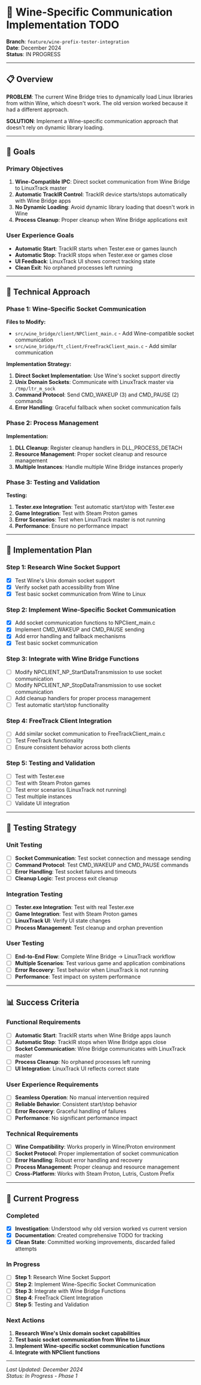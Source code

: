 # 🔧 Wine-Specific Communication Implementation TODO

**Branch**: `feature/wine-prefix-tester-integration`  
**Date**: December 2024  
**Status**: IN PROGRESS

---

## 📋 Overview

**PROBLEM**: The current Wine Bridge tries to dynamically load Linux libraries from within Wine, which doesn't work. The old version worked because it had a different approach.

**SOLUTION**: Implement a Wine-specific communication approach that doesn't rely on dynamic library loading.

---

## 🎯 Goals

### Primary Objectives
1. **Wine-Compatible IPC**: Direct socket communication from Wine Bridge to LinuxTrack master
2. **Automatic TrackIR Control**: TrackIR device starts/stops automatically with Wine Bridge apps
3. **No Dynamic Loading**: Avoid dynamic library loading that doesn't work in Wine
4. **Process Cleanup**: Proper cleanup when Wine Bridge applications exit

### User Experience Goals
- **Automatic Start**: TrackIR starts when Tester.exe or games launch
- **Automatic Stop**: TrackIR stops when Tester.exe or games close
- **UI Feedback**: LinuxTrack UI shows correct tracking state
- **Clean Exit**: No orphaned processes left running

---

## 🔧 Technical Approach

### Phase 1: Wine-Specific Socket Communication
**Files to Modify:**
- `src/wine_bridge/client/NPClient_main.c` - Add Wine-compatible socket communication
- `src/wine_bridge/ft_client/FreeTrackClient_main.c` - Add similar communication

**Implementation Strategy:**
1. **Direct Socket Implementation**: Use Wine's socket support directly
2. **Unix Domain Sockets**: Communicate with LinuxTrack master via `/tmp/ltr_m_sock`
3. **Command Protocol**: Send CMD_WAKEUP (3) and CMD_PAUSE (2) commands
4. **Error Handling**: Graceful fallback when socket communication fails

### Phase 2: Process Management
**Implementation:**
1. **DLL Cleanup**: Register cleanup handlers in DLL_PROCESS_DETACH
2. **Resource Management**: Proper socket cleanup and resource management
3. **Multiple Instances**: Handle multiple Wine Bridge instances properly

### Phase 3: Testing and Validation
**Testing:**
1. **Tester.exe Integration**: Test automatic start/stop with Tester.exe
2. **Game Integration**: Test with Steam Proton games
3. **Error Scenarios**: Test when LinuxTrack master is not running
4. **Performance**: Ensure no performance impact

---

## 📁 Implementation Plan

### Step 1: Research Wine Socket Support
- [x] Test Wine's Unix domain socket support
- [x] Verify socket path accessibility from Wine
- [x] Test basic socket communication from Wine to Linux

### Step 2: Implement Wine-Specific Socket Communication
- [x] Add socket communication functions to NPClient_main.c
- [x] Implement CMD_WAKEUP and CMD_PAUSE sending
- [x] Add error handling and fallback mechanisms
- [x] Test basic socket communication

### Step 3: Integrate with Wine Bridge Functions
- [ ] Modify NPCLIENT_NP_StartDataTransmission to use socket communication
- [ ] Modify NPCLIENT_NP_StopDataTransmission to use socket communication
- [ ] Add cleanup handlers for proper process management
- [ ] Test automatic start/stop functionality

### Step 4: FreeTrack Client Integration
- [ ] Add similar socket communication to FreeTrackClient_main.c
- [ ] Test FreeTrack functionality
- [ ] Ensure consistent behavior across both clients

### Step 5: Testing and Validation
- [ ] Test with Tester.exe
- [ ] Test with Steam Proton games
- [ ] Test error scenarios (LinuxTrack not running)
- [ ] Test multiple instances
- [ ] Validate UI integration

---

## 🧪 Testing Strategy

### Unit Testing
- [ ] **Socket Communication**: Test socket connection and message sending
- [ ] **Command Protocol**: Test CMD_WAKEUP and CMD_PAUSE commands
- [ ] **Error Handling**: Test socket failures and timeouts
- [ ] **Cleanup Logic**: Test process exit cleanup

### Integration Testing
- [ ] **Tester.exe Integration**: Test with real Tester.exe
- [ ] **Game Integration**: Test with Steam Proton games
- [ ] **LinuxTrack UI**: Verify UI state changes
- [ ] **Process Management**: Test cleanup and orphan prevention

### User Testing
- [ ] **End-to-End Flow**: Complete Wine Bridge → LinuxTrack workflow
- [ ] **Multiple Scenarios**: Test various game and application combinations
- [ ] **Error Recovery**: Test behavior when LinuxTrack is not running
- [ ] **Performance**: Test impact on system performance

---

## 📊 Success Criteria

### Functional Requirements
- [ ] **Automatic Start**: TrackIR starts when Wine Bridge apps launch
- [ ] **Automatic Stop**: TrackIR stops when Wine Bridge apps close
- [ ] **Socket Communication**: Wine Bridge communicates with LinuxTrack master
- [ ] **Process Cleanup**: No orphaned processes left running
- [ ] **UI Integration**: LinuxTrack UI reflects correct state

### User Experience Requirements
- [ ] **Seamless Operation**: No manual intervention required
- [ ] **Reliable Behavior**: Consistent start/stop behavior
- [ ] **Error Recovery**: Graceful handling of failures
- [ ] **Performance**: No significant performance impact

### Technical Requirements
- [ ] **Wine Compatibility**: Works properly in Wine/Proton environment
- [ ] **Socket Protocol**: Proper implementation of socket communication
- [ ] **Error Handling**: Robust error handling and recovery
- [ ] **Process Management**: Proper cleanup and resource management
- [ ] **Cross-Platform**: Works with Steam Proton, Lutris, Custom Prefix

---

## 🚀 Current Progress

### Completed
- [x] **Investigation**: Understood why old version worked vs current version
- [x] **Documentation**: Created comprehensive TODO for tracking
- [x] **Clean State**: Committed working improvements, discarded failed attempts

### In Progress
- [ ] **Step 1**: Research Wine Socket Support
- [ ] **Step 2**: Implement Wine-Specific Socket Communication
- [ ] **Step 3**: Integrate with Wine Bridge Functions
- [ ] **Step 4**: FreeTrack Client Integration
- [ ] **Step 5**: Testing and Validation

### Next Actions
1. **Research Wine's Unix domain socket capabilities**
2. **Test basic socket communication from Wine to Linux**
3. **Implement Wine-specific socket communication functions**
4. **Integrate with NPClient functions**

---

*Last Updated: December 2024*  
*Status: In Progress - Phase 1* 